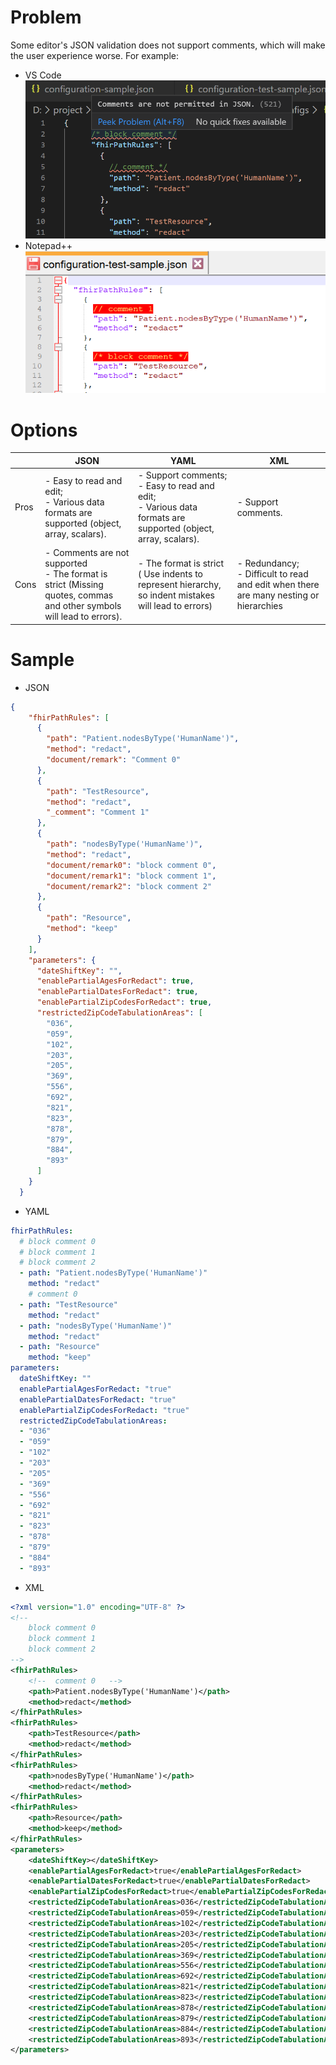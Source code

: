 # Problem
Some editor's JSON validation does not support comments, which will make the user experience worse. For example:
- VS Code
![image.png](/.attachments/image-6a3034de-b441-49c0-8cc5-12074f6acf29.png)
- Notepad++
![image.png](/.attachments/image-c38372b3-7bb5-40bf-b4fc-ea915d1be34f.png)

# Options

|  | JSON | YAML | XML |
|--|--|--|--|
| Pros | - Easy  to read and edit; <br> - Various data formats are supported (object, array, scalars). | - Support comments; <br> - Easy to read and edit; <br> - Various data formats are supported (object, array, scalars).| - Support comments. |
| Cons | - Comments are not supported <br> - The format is strict (Missing quotes, commas and other symbols will lead to errors). | - The format is strict ( Use indents to represent hierarchy, so indent mistakes will lead to errors) | - Redundancy; <br> - Difficult to read and edit when there are many nesting or hierarchies|
# Sample
- JSON
```Json
{
    "fhirPathRules": [
      {
        "path": "Patient.nodesByType('HumanName')",
        "method": "redact",
        "document/remark": "Comment 0"
      },
      {
        "path": "TestResource",
        "method": "redact",
        "_comment": "Comment 1"
      },
      {
        "path": "nodesByType('HumanName')",
        "method": "redact",
        "document/remark0": "block comment 0",
        "document/remark1": "block comment 1",
        "document/remark2": "block comment 2"
      },
      {
        "path": "Resource",
        "method": "keep"
      }
    ],
    "parameters": {
      "dateShiftKey": "",
      "enablePartialAgesForRedact": true,
      "enablePartialDatesForRedact": true,
      "enablePartialZipCodesForRedact": true,
      "restrictedZipCodeTabulationAreas": [
        "036",
        "059",
        "102",
        "203",
        "205",
        "369",
        "556",
        "692",
        "821",
        "823",
        "878",
        "879",
        "884",
        "893"
      ]
    }
  }
```
- YAML
```yaml
fhirPathRules: 
  # block comment 0
  # block comment 1
  # block comment 2
  - path: "Patient.nodesByType('HumanName')"
    method: "redact"
    # comment 0
  - path: "TestResource"
    method: "redact"
  - path: "nodesByType('HumanName')"
    method: "redact"
  - path: "Resource"
    method: "keep"
parameters: 
  dateShiftKey: ""
  enablePartialAgesForRedact: "true"
  enablePartialDatesForRedact: "true"
  enablePartialZipCodesForRedact: "true"
  restrictedZipCodeTabulationAreas: 
  - "036"
  - "059"
  - "102"
  - "203"
  - "205"
  - "369"
  - "556"
  - "692"
  - "821"
  - "823"
  - "878"
  - "879"
  - "884"
  - "893"
```
- XML
```xml
<?xml version="1.0" encoding="UTF-8" ?>
<!--  
    block comment 0
    block comment 1
    block comment 2
-->
<fhirPathRules>
    <!--  comment 0   -->
    <path>Patient.nodesByType('HumanName')</path> 
    <method>redact</method>
</fhirPathRules>
<fhirPathRules>
    <path>TestResource</path>
    <method>redact</method>
</fhirPathRules>
<fhirPathRules>
    <path>nodesByType('HumanName')</path>
    <method>redact</method>
</fhirPathRules>
<fhirPathRules>
    <path>Resource</path>
    <method>keep</method>
</fhirPathRules>
<parameters>
    <dateShiftKey></dateShiftKey>
    <enablePartialAgesForRedact>true</enablePartialAgesForRedact>
    <enablePartialDatesForRedact>true</enablePartialDatesForRedact>
    <enablePartialZipCodesForRedact>true</enablePartialZipCodesForRedact>
    <restrictedZipCodeTabulationAreas>036</restrictedZipCodeTabulationAreas>
    <restrictedZipCodeTabulationAreas>059</restrictedZipCodeTabulationAreas>
    <restrictedZipCodeTabulationAreas>102</restrictedZipCodeTabulationAreas>
    <restrictedZipCodeTabulationAreas>203</restrictedZipCodeTabulationAreas>
    <restrictedZipCodeTabulationAreas>205</restrictedZipCodeTabulationAreas>
    <restrictedZipCodeTabulationAreas>369</restrictedZipCodeTabulationAreas>
    <restrictedZipCodeTabulationAreas>556</restrictedZipCodeTabulationAreas>
    <restrictedZipCodeTabulationAreas>692</restrictedZipCodeTabulationAreas>
    <restrictedZipCodeTabulationAreas>821</restrictedZipCodeTabulationAreas>
    <restrictedZipCodeTabulationAreas>823</restrictedZipCodeTabulationAreas>
    <restrictedZipCodeTabulationAreas>878</restrictedZipCodeTabulationAreas>
    <restrictedZipCodeTabulationAreas>879</restrictedZipCodeTabulationAreas>
    <restrictedZipCodeTabulationAreas>884</restrictedZipCodeTabulationAreas>
    <restrictedZipCodeTabulationAreas>893</restrictedZipCodeTabulationAreas>
</parameters>
```

